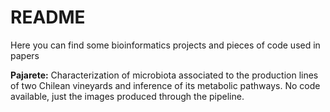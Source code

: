 README
================

Here you can find some bioinformatics projects and pieces of code used in papers


**Pajarete:** Characterization of microbiota associated to the production lines of two Chilean vineyards and inference of its metabolic pathways. No code available, just the images produced through the pipeline.

